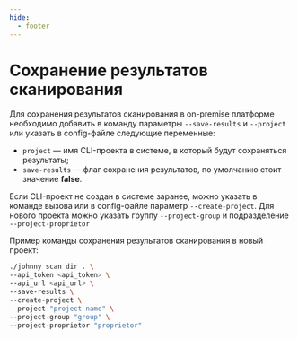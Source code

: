 ```yaml
---
hide:
  - footer
---
```


# Сохранение результатов сканирования

Для сохранения результатов сканирования в on-premise платформе необходимо добавить в команду параметры `--save-results` и `--project` или указать в config-файле следующие переменные:

- `project` — имя CLI-проекта в системе, в который будут сохраняться результаты;
- `save-results` — флаг сохранения результатов, по умолчанию стоит значение **false**.

Если CLI-проект не создан в системе заранее, можно указать в команде вызова или в config-файле параметр `--create-project`.
Для нового проекта можно указать группу `--project-group` и подразделение `--project-proprietor`

Пример команды сохранения результатов сканирования в новый проект:

```bash
./johnny scan dir . \
--api_token <api_token> \
--api_url <api_url> \
--save-results \
--create-project \
--project "project-name" \
--project-group "group" \
--project-proprietor "proprietor"
```